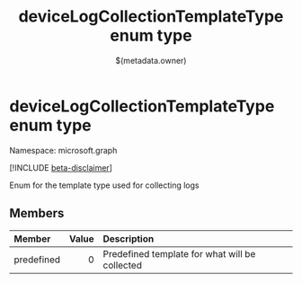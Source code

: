 ﻿---
title: "deviceLogCollectionTemplateType enum type"
description: "Enum for the template type used for collecting logs"
localization_priority: Normal
author: "$(metadata.owner)"
ms.prod: ""
doc_type: enumPageType
---

# deviceLogCollectionTemplateType enum type

Namespace: microsoft.graph

[!INCLUDE [beta-disclaimer](../../includes/beta-disclaimer.md)]

Enum for the template type used for collecting logs

## Members

| Member     | Value | Description                                    |
| :--------- | ----: | :--------------------------------------------- |
| predefined | 0     | Predefined template for what will be collected |